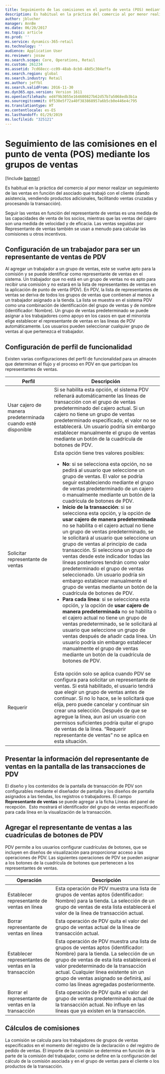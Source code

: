 ```yaml
---
title: Seguimiento de las comisiones en el punto de venta (POS) mediante los grupos de ventas
description: Es habitual en la práctica del comercio al por menor realizar un seguimiento de las ventas en función del asociado que trabajó con el cliente (dando asistencia, vendiendo productos adicionales, facilitando ventas cruzadas y procesando la transacción).
author: jblucher
manager: AnnBe
ms.date: 06/20/2017
ms.topic: article
ms.prod: ''
ms.service: dynamics-365-retail
ms.technology: ''
audience: Application User
ms.reviewer: josaw
ms.search.scope: Core, Operations, Retail
ms.custom: 261234
ms.assetid: 7cd68ecc-cc09-48ab-8cb8-48d5c304effa
ms.search.region: global
ms.search.industry: Retail
ms.author: jeffbl
ms.search.validFrom: 2016-11-30
ms.dyn365.ops.version: Version 1611
ms.openlocfilehash: ed4f9b3055e164600827b62d57b7a5068edb3b1a
ms.sourcegitcommit: 0f530e5f72a40f383868957a6b5cb0e446e4c795
ms.translationtype: HT
ms.contentlocale: es-ES
ms.lasthandoff: 01/29/2019
ms.locfileid: "325121"
---
```

# <a name="track-commissions-in-the-point-of-sale-pos-by-using-sales-groups"></a>Seguimiento de las comisiones en el punto de venta (POS) mediante los grupos de ventas

[!include [banner](includes/banner.md)]

Es habitual en la práctica del comercio al por menor realizar un seguimiento de las ventas en función del asociado que trabajó con el cliente (dando asistencia, vendiendo productos adicionales, facilitando ventas cruzadas y procesando la transacción).

Seguir las ventas en función del representante de ventas es una medida de las capacidades de venta de los socios, mientras que las ventas del cajero son una medida de velocidad y de eficacia. Las ventas seguidas por Representante de ventas también se usan a menudo para calcular las comisiones u otros incentivos.

## <a name="configuring-a-worker-to-be-a-sales-representative-in-pos"></a>Configuración de un trabajador para ser un representante de ventas de PDV

Al agregar un trabajador a un grupo de ventas, este se vuelve apto para la comisión y se puede identificar como representante de ventas en el sistema. Un trabajador que no está en un grupo de ventas no es apto para recibir una comisión y no estará en la lista de representantes de ventas en la aplicación de punto de venta (PDV). En PDV, la lista de representantes de ventas se deriva de todos los grupos de ventas que contienen al menos a un trabajador asignado a la tienda. La lista se muestra en el sistema PDV como una combinación de identificación del grupo de ventas y de nombre (identificador: Nombre). Un grupo de ventas predeterminado se puede asignar a los trabajadores como apoyo en los casos en que el minorista elige establecer el representante de ventas en las líneas de PDV automáticamente. Los usuarios pueden seleccionar cualquier grupo de ventas al que pertenezca el trabajador.

## <a name="functionality-profile-settings"></a>Configuración de perfil de funcionalidad

Existen varias configuraciones del perfil de funcionalidad para un almacén que determinan el flujo y el proceso en PDV en que participan los representantes de ventas.

<table>
<thead>
<tr>
<th>Perfil</th>
<th>Descripción</th>
</tr>
</thead>
<tbody>
<tr>
<td>Usar cajero de manera predeterminada cuando esté disponible</td>
<td>Si se habilita esta opción, el sistema PDV rellenará automáticamente las líneas de transacción con el grupo de ventas predeterminado del cajero actual. Si un cajero no tiene un grupo de ventas predeterminado especificado, el valor no se establecerá. Un usuario podría sin embargo establecer manualmente el grupo de ventas mediante un botón de la cuadrícula de botones de PDV.</td>
</tr>
<tr>
<td>Solicitar representante de ventas</td>
<td>Esta opción tiene tres valores posibles:
<ul>
<li><strong>No</strong>: si se selecciona esta opción, no se pedirá al usuario que seleccione un grupo de ventas. El valor se podría seguir estableciendo mediante el grupo de ventas predeterminado de un cajero o manualmente mediante un botón de la cuadrícula de botones de PDV.</li>
<li><strong>Inicio de la transacción</strong>: si se selecciona esta opción, y la opción de <strong>usar cajero de manera predeterminada</strong> no se habilita o el cajero actual no tiene un grupo de ventas predeterminado, se le solicitará al usuario que seleccione un grupo de ventas al principio de cada transacción. Si selecciona un grupo de ventas desde este indicador todas las líneas posteriores tendrán como valor predeterminado el grupo de ventas seleccionado. Un usuario podría sin embargo establecer manualmente el grupo de ventas mediante un botón de la cuadrícula de botones de PDV.</li>
<li><strong>Para cada línea</strong>: si se selecciona esta opción, y la opción de <strong>usar cajero de manera predeterminada</strong> no se habilita o el cajero actual no tiene un grupo de ventas predeterminado, se le solicitará al usuario que seleccione un grupo de ventas después de añadir cada línea. Un usuario podría sin embargo establecer manualmente el grupo de ventas mediante un botón de la cuadrícula de botones de PDV.</li>
</ul>
</td>
</tr>
<tr>
<td>Requerir</td>
<td>Esta opción solo se aplica cuando PDV se configura para solicitar un representante de ventas. Si está habilitado, el usuario tendrá que elegir un grupo de ventas antes de continuar. Si no lo hace, se le solicitará que elija, pero puede cancelar y continuar sin crear una selección. Después de que se agregue la línea, aun así un usuario con permisos suficientes podría quitar el grupo de ventas de la línea. “Requerir representante de ventas” no se aplica en esta situación.</td>
</tr>
</tbody>
</table>

## <a name="displaying-the-sales-representative-information-on-the-pos-transactions-screen"></a>Presentar la información del representante de ventas en la pantalla de las transacciones de PDV

El diseño y los contenidos de la pantalla de transacción de PDV son configurables mediante el diseñador de pantalla y los diseños de pantalla asignados a las tiendas, los registros o trabajadores. El campo **Representante de ventas** se puede agregar a la ficha Líneas del panel de recepción.  Esto mostrará el identificador del grupo de ventas especificado para cada línea en la visualización de la transacción.

## <a name="adding-sales-representative-operations-to-pos-button-grids"></a>Agregar el representante de ventas a las cuadrículas de botones de PDV

PDV permite a los usuarios configurar cuadrículas de botones, que se incluyen en diseños de visualización para proporcionar acceso a las operaciones de PDV. Las siguientes operaciones de PDV se pueden asignar a los botones de la cuadrícula de botones que pertenecen a los representantes de ventas.

| Operación                                 | Descripción |
|-------------------------------------------|-------------|
| Establecer representante de ventas en línea          | Esta operación de PDV muestra una lista de grupos de ventas aptos (identificador: Nombre) para la tienda. La selección de un grupo de ventas de esta lista establecerá el valor de la línea de transacción actual. |
| Borrar representante de ventas en línea        | Esta operación de PDV quita el valor del grupo de ventas actual de la línea de transacción actual. |
| Establecer representantes de ventas en la transacción   | Esta operación de PDV muestra una lista de grupos de ventas aptos (identificador: Nombre) para la tienda. La selección de un grupo de ventas de esta lista establecerá el valor predeterminado de la transacción actual. Cualquier línea existente sin un grupo de ventas asignado se definirá, así como las líneas agregadas posteriormente. |
| Borrar el representante de ventas en la transacción | Esta operación de PDV quita el valor del grupo de ventas predeterminado actual de la transacción actual. No influye en las líneas que ya existen en la transacción. |

## <a name="calculating-commissions"></a>Cálculos de comisiones

La comisión se calcula para los trabajadores de grupos de ventas especificados en el momento del registro de la declaración o del registro de pedido de ventas. El importe de la comisión se determina en función de la parte de la comisión del trabajador, como se define en la configuración del cálculo de la comisión asociada y en el grupo de ventas para el cliente o los productos de la transacción.
